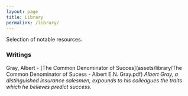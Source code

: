 ```yaml
---
layout: page
title: Library
permalink: /library/
---
```


Selection of notable resources. 

### Writings

Gray, Albert - [The Common Denominator of Succes](assets/library/The Common Denominator of Sucess - Albert E.N. Gray.pdf)
*Albert Gray, a distinguished insurance salesmen, expounds to his colleagues the traits which he believes predict success.*  


